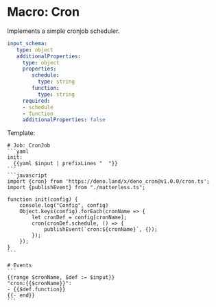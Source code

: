 # Macro: Cron
Implements a simple cronjob scheduler.

```yaml
input_schema:
   type: object
   additionalProperties: 
     type: object
     properties:
        schedule:
          type: string
        function:
          type: string
     required:
     - schedule
     - function
     additionalProperties: false

```

Template:

    # Job: CronJob
    ```yaml
    init:
      {{yaml $input | prefixLines "  "}}
    ```
    ```javascript
    import {cron} from 'https://deno.land/x/deno_cron@v1.0.0/cron.ts';
    import {publishEvent} from "./matterless.ts";
    
    function init(config) {
        console.log("Config", config)
        Object.keys(config).forEach(cronName => {
            let cronDef = config[cronName];
            cron(cronDef.schedule, () => {
                publishEvent(`cron:${cronName}`, {});
            });
        });
    }
    ```
    
    # Events
    ```
    {{range $cronName, $def := $input}}
    "cron:{{$cronName}}":
    - {{$def.function}}
    {{- end}}
    ```

